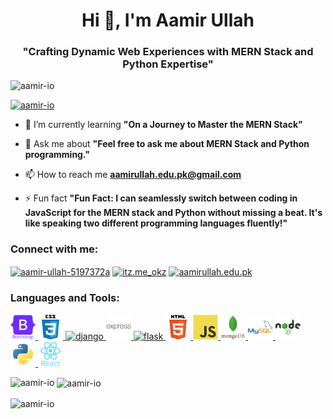 <h1 align="center">Hi 👋, I'm Aamir Ullah</h1>
<h3 align="center">"Crafting Dynamic Web Experiences with MERN Stack and Python Expertise"</h3>

<p align="left"> <img src="https://komarev.com/ghpvc/?username=aamir-io&label=Profile%20views&color=0e75b6&style=flat" alt="aamir-io" /> </p>

<p align="left"> <a href="https://github.com/ryo-ma/github-profile-trophy"><img src="https://github-profile-trophy.vercel.app/?username=aamir-io" alt="aamir-io" /></a> </p>

- 🌱 I’m currently learning **"On a Journey to Master the MERN Stack"**

- 💬 Ask me about **"Feel free to ask me about MERN Stack and Python programming."**

- 📫 How to reach me **aamirullah.edu.pk@gmail.com**

- ⚡ Fun fact **"Fun Fact: I can seamlessly switch between coding in JavaScript for the MERN stack and Python without missing a beat. It's like speaking two different programming languages fluently!"**

<h3 align="left">Connect with me:</h3>
<p align="left">
<a href="https://linkedin.com/in/aamir-ullah-5197372a" target="blank"><img align="center" src="https://raw.githubusercontent.com/rahuldkjain/github-profile-readme-generator/master/src/images/icons/Social/linked-in-alt.svg" alt="aamir-ullah-5197372a" height="30" width="40" /></a>
<a href="https://instagram.com/itz.me_okz" target="blank"><img align="center" src="https://raw.githubusercontent.com/rahuldkjain/github-profile-readme-generator/master/src/images/icons/Social/instagram.svg" alt="itz.me_okz" height="30" width="40" /></a>
<a href="https://dribbble.com/aamirullah.edu.pk" target="blank"><img align="center" src="https://raw.githubusercontent.com/rahuldkjain/github-profile-readme-generator/master/src/images/icons/Social/dribbble.svg" alt="aamirullah.edu.pk" height="30" width="40" /></a>
</p>

<h3 align="left">Languages and Tools:</h3>
<p align="left"> <a href="https://getbootstrap.com" target="_blank" rel="noreferrer"> <img src="https://raw.githubusercontent.com/devicons/devicon/master/icons/bootstrap/bootstrap-plain-wordmark.svg" alt="bootstrap" width="40" height="40"/> </a> <a href="https://www.w3schools.com/css/" target="_blank" rel="noreferrer"> <img src="https://raw.githubusercontent.com/devicons/devicon/master/icons/css3/css3-original-wordmark.svg" alt="css3" width="40" height="40"/> </a> <a href="https://www.djangoproject.com/" target="_blank" rel="noreferrer"> <img src="https://cdn.worldvectorlogo.com/logos/django.svg" alt="django" width="40" height="40"/> </a> <a href="https://expressjs.com" target="_blank" rel="noreferrer"> <img src="https://raw.githubusercontent.com/devicons/devicon/master/icons/express/express-original-wordmark.svg" alt="express" width="40" height="40"/> </a> <a href="https://flask.palletsprojects.com/" target="_blank" rel="noreferrer"> <img src="https://www.vectorlogo.zone/logos/pocoo_flask/pocoo_flask-icon.svg" alt="flask" width="40" height="40"/> </a> <a href="https://www.w3.org/html/" target="_blank" rel="noreferrer"> <img src="https://raw.githubusercontent.com/devicons/devicon/master/icons/html5/html5-original-wordmark.svg" alt="html5" width="40" height="40"/> </a> <a href="https://developer.mozilla.org/en-US/docs/Web/JavaScript" target="_blank" rel="noreferrer"> <img src="https://raw.githubusercontent.com/devicons/devicon/master/icons/javascript/javascript-original.svg" alt="javascript" width="40" height="40"/> </a> <a href="https://www.mongodb.com/" target="_blank" rel="noreferrer"> <img src="https://raw.githubusercontent.com/devicons/devicon/master/icons/mongodb/mongodb-original-wordmark.svg" alt="mongodb" width="40" height="40"/> </a> <a href="https://www.mysql.com/" target="_blank" rel="noreferrer"> <img src="https://raw.githubusercontent.com/devicons/devicon/master/icons/mysql/mysql-original-wordmark.svg" alt="mysql" width="40" height="40"/> </a> <a href="https://nodejs.org" target="_blank" rel="noreferrer"> <img src="https://raw.githubusercontent.com/devicons/devicon/master/icons/nodejs/nodejs-original-wordmark.svg" alt="nodejs" width="40" height="40"/> </a> <a href="https://www.python.org" target="_blank" rel="noreferrer"> <img src="https://raw.githubusercontent.com/devicons/devicon/master/icons/python/python-original.svg" alt="python" width="40" height="40"/> </a> <a href="https://reactjs.org/" target="_blank" rel="noreferrer"> <img src="https://raw.githubusercontent.com/devicons/devicon/master/icons/react/react-original-wordmark.svg" alt="react" width="40" height="40"/> </a> </p>

<p><img align="left" src="https://github-readme-stats.vercel.app/api/top-langs?username=aamir-io&show_icons=true&locale=en&layout=compact" alt="aamir-io" /></p>

<p>&nbsp;<img align="center" src="https://github-readme-stats.vercel.app/api?username=aamir-io&show_icons=true&locale=en" alt="aamir-io" /></p>

<p><img align="center" src="https://github-readme-streak-stats.herokuapp.com/?user=aamir-io&show_icons" alt="aamir-io" /></p>

